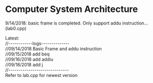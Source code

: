 # Computer System Architecture
9/14/2018: basic frame is completed. Only support addu instruction...(lab0.cpp)

Latest:  
//------------logs--------------  
//09/14/2018 Basic Frame and addu instruction  
//09/15/2018 add beq  
//09/16/2018 add addiu  
//09/18/2018 add j  
//------------------------------  
Refer to lab.cpp for newest version  
